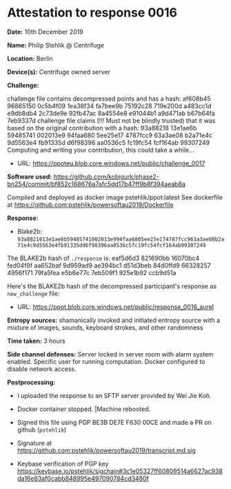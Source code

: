 Attestation to response 0016
============================

**Date:** 10th December 2019

**Name:** Philip Stehlik @ Centrifuge

**Location:** Berlin

**Device(s):** Centrifuge owned server

**Challenge:**

challenge file contains decompressed points and has a hash:
        af608b45 96865150 0c5b4f09 1ea38f34
        fa7bee9b 75192c28 719e200d a483cc1d
        e9db8db4 2c73de9e 92fb47ac 8a4554e8
        e91044b1 a9d471ab b67b64fa 7eb9337d
challenge file claims (!!! Must not be blindly trusted) that it was based on the original contribution with a hash:
        93a88218 13e1ae6b 59485741 002013e9
        94faa680 5ee25e17 4787fcc9 63a3ae08
        b2a71e4c 9d5563e4 fb91335d d6f98396
        aa0536c5 fc19fc54 fcf164ab 99307249
Computing and writing your contribution, this could take a while...

- URL:     https://ppoteu.blob.core.windows.net/public/challenge_0017

**Software used:** https://github.com/kobigurk/phase2-bn254/commit/bf852c168676a7afc5dd17b47ff9b8f394aeab8a

Compiled and deployed as docker image pstehlik/ppot:latest 
See dockerfile at https://github.com:pstehlik/powersoftau2019/Dockerfile

**Response:**

- Blake2b: `93a8821813e1ae6b59485741002013e994faa6805ee25e174787fcc963a3ae08b2a71e4c9d5563e4fb91335dd6f98396aa0536c5fc19fc54fcf164ab99307249`

The BLAKE2b hash of `./response` is:
        eaf5d6d3 821690bb 16070bc4 fed04f9f
        aa652baf 9d959ad9 ae394bc1 d51d3beb
        84d0ffd9 66328257 4956f171 79fa5fea
        e5b6e77c 7eb509f1 925e1b92 ccb9d51a

Here's the BLAKE2b hash of the decompressed participant's response as `new_challenge` file:


- URL:     https://ppot.blob.core.windows.net/public/response_0016_aurel

**Entropy sources:** shamanically invoked and initiated entropy source with a mixture of images, sounds, keyboard strokes, and other randomness

**Time taken:** 3 hours

**Side channel defenses:** Server locked in server room with alarm system enabled. Specific user for running computation. Docker configured to disable network access.

**Postprocessing:**

- I uploaded the response to an SFTP server provided by Wei Jie Koh.

- Docker container stopped. |Machine rebooted.

- Signed this file using PGP BE3B DE7E F630 00CE and made a PR on github (`pstehlik`)

- Signature at https://github.com:pstehlik/powersoftau2019/transcript.md.sig

- Keybase verification of PGP key https://keybase.io/pstehlik/sigchain#3c1e05327ff60809514a6627ac938da16e83af0cabb848995e497090784cd3480f

